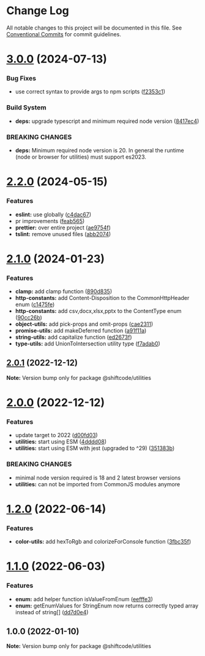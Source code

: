 # Change Log

All notable changes to this project will be documented in this file.
See [Conventional Commits](https://conventionalcommits.org) for commit guidelines.

# [3.0.0](https://github.com/shiftcode/sc-commons-public/compare/@shiftcode/utilities@2.2.0...@shiftcode/utilities@3.0.0) (2024-07-13)

### Bug Fixes

- use correct syntax to provide args to npm scripts ([f2353c1](https://github.com/shiftcode/sc-commons-public/commit/f2353c18daeecc44bcbf7c31c29730a06bddc8be))

### Build System

- **deps:** upgrade typescript and minimum required node version ([8417ec4](https://github.com/shiftcode/sc-commons-public/commit/8417ec403de6f33fa50caa96692a29c32c186b0e))

### BREAKING CHANGES

- **deps:** Minimum required node version is 20. In general the runtime (node or browser for utilities) must support es2023.

# [2.2.0](https://github.com/shiftcode/sc-commons-public/compare/@shiftcode/utilities@2.1.0...@shiftcode/utilities@2.2.0) (2024-05-15)

### Features

- **eslint:** use globally ([c4dac67](https://github.com/shiftcode/sc-commons-public/commit/c4dac67b437955c0fb67bc69e1cfa8c337092b44))
- pr improvements ([feab565](https://github.com/shiftcode/sc-commons-public/commit/feab5657bb50fb8a60036b512746e14c51c6aa6a))
- **prettier:** over entire project ([ae9754f](https://github.com/shiftcode/sc-commons-public/commit/ae9754fa1267c6f481ef727ba2a8d7dcc0d98f1e))
- **tslint:** remove unused files ([abb2074](https://github.com/shiftcode/sc-commons-public/commit/abb2074c05b363ecff51473eff1a9feacfb534cc))

# [2.1.0](https://github.com/shiftcode/sc-commons-public/compare/@shiftcode/utilities@2.0.1...@shiftcode/utilities@2.1.0) (2024-01-23)

### Features

- **clamp:** add clamp function ([890d835](https://github.com/shiftcode/sc-commons-public/commit/890d835c2a631109b96d83a881610c025a6035aa))
- **http-constants:** add Content-Disposition to the CommonHttpHeader enum ([c1475fe](https://github.com/shiftcode/sc-commons-public/commit/c1475fed7fe3b00ea9ada11bf0307e41736d7923))
- **http-constants:** add csv,docx,xlsx,pptx to the ContentType enum ([90cc26b](https://github.com/shiftcode/sc-commons-public/commit/90cc26bc038c7c0ff352ed51fb9609af0aa43a0c))
- **object-utils:** add pick-props and omit-props ([cae2311](https://github.com/shiftcode/sc-commons-public/commit/cae2311ca2d427214039d77280e109d215484789))
- **promise-utils:** add makeDeferred function ([a91f11a](https://github.com/shiftcode/sc-commons-public/commit/a91f11aa6ebc5ea9ff58dd1e98203e39f9127180))
- **string-utils:** add capitalize function ([ed2673f](https://github.com/shiftcode/sc-commons-public/commit/ed2673fb26e9609a10011532b907f5e55b18f3e1))
- **type-utils:** add UnionToIntersection utility type ([f7adab0](https://github.com/shiftcode/sc-commons-public/commit/f7adab04533fa2546e09a792d3ee63f6968c1d6c))

## [2.0.1](https://github.com/shiftcode/sc-commons-public/compare/@shiftcode/utilities@2.0.0...@shiftcode/utilities@2.0.1) (2022-12-12)

**Note:** Version bump only for package @shiftcode/utilities

# [2.0.0](https://github.com/shiftcode/sc-commons-public/compare/@shiftcode/utilities@1.2.0...@shiftcode/utilities@2.0.0) (2022-12-12)

### Features

- update target to 2022 ([d00fd03](https://github.com/shiftcode/sc-commons-public/commit/d00fd03c2e09d620731bf7abca60bf8eeb456e3f))
- **utilities:** start using ESM ([4dddd08](https://github.com/shiftcode/sc-commons-public/commit/4dddd08582b98837fe1dafc5612fe4e137c689d7))
- **utilities:** start using ESM with jest (upgraded to ^29) ([351383b](https://github.com/shiftcode/sc-commons-public/commit/351383b735ab745b68584cc8144170de475ca304))

### BREAKING CHANGES

- minimal node version required is 18 and 2 latest browser versions
- **utilities:** can not be imported from CommonJS modules anymore

# [1.2.0](https://github.com/shiftcode/sc-commons-public/compare/@shiftcode/utilities@1.1.0...@shiftcode/utilities@1.2.0) (2022-06-14)

### Features

- **color-utils:** add hexToRgb and colorizeForConsole function ([3fbc35f](https://github.com/shiftcode/sc-commons-public/commit/3fbc35fb22403900f7cb38a395a4e733860aaef1))

# [1.1.0](https://github.com/shiftcode/sc-commons-public/compare/@shiftcode/utilities@1.0.0...@shiftcode/utilities@1.1.0) (2022-06-03)

### Features

- **enum:** add helper function isValueFromEnum ([eefffe3](https://github.com/shiftcode/sc-commons-public/commit/eefffe3c153958c204742311251778b10999dd6c))
- **enum:** getEnumValues for StringEnum now returns correctly typed array instead of string[] ([dd7d0e4](https://github.com/shiftcode/sc-commons-public/commit/dd7d0e4f2396c42a1748075f576cfb633b310a98))

## 1.0.0 (2022-01-10)

**Note:** Version bump only for package @shiftcode/utilities
